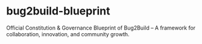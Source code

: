 # bug2build-blueprint
Official Constitution &amp; Governance Blueprint of Bug2Build – A framework for collaboration, innovation, and community growth.
